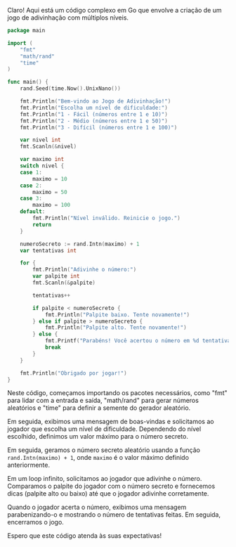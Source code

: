 Claro! Aqui está um código complexo em Go que envolve a criação de um jogo de adivinhação com múltiplos níveis. 

```go
package main

import (
	"fmt"
	"math/rand"
	"time"
)

func main() {
	rand.Seed(time.Now().UnixNano())

	fmt.Println("Bem-vindo ao Jogo de Adivinhação!")
	fmt.Println("Escolha um nível de dificuldade:")
	fmt.Println("1 - Fácil (números entre 1 e 10)")
	fmt.Println("2 - Médio (números entre 1 e 50)")
	fmt.Println("3 - Difícil (números entre 1 e 100)")

	var nivel int
	fmt.Scanln(&nivel)

	var maximo int
	switch nivel {
	case 1:
		maximo = 10
	case 2:
		maximo = 50
	case 3:
		maximo = 100
	default:
		fmt.Println("Nível inválido. Reinicie o jogo.")
		return
	}

	numeroSecreto := rand.Intn(maximo) + 1
	var tentativas int

	for {
		fmt.Println("Adivinhe o número:")
		var palpite int
		fmt.Scanln(&palpite)

		tentativas++

		if palpite < numeroSecreto {
			fmt.Println("Palpite baixo. Tente novamente!")
		} else if palpite > numeroSecreto {
			fmt.Println("Palpite alto. Tente novamente!")
		} else {
			fmt.Printf("Parabéns! Você acertou o número em %d tentativas.\n", tentativas)
			break
		}
	}

	fmt.Println("Obrigado por jogar!")
}
```

Neste código, começamos importando os pacotes necessários, como "fmt" para lidar com a entrada e saída, "math/rand" para gerar números aleatórios e "time" para definir a semente do gerador aleatório.

Em seguida, exibimos uma mensagem de boas-vindas e solicitamos ao jogador que escolha um nível de dificuldade. Dependendo do nível escolhido, definimos um valor máximo para o número secreto.

Em seguida, geramos o número secreto aleatório usando a função `rand.Intn(maximo) + 1`, onde `maximo` é o valor máximo definido anteriormente.

Em um loop infinito, solicitamos ao jogador que adivinhe o número. Comparamos o palpite do jogador com o número secreto e fornecemos dicas (palpite alto ou baixo) até que o jogador adivinhe corretamente.

Quando o jogador acerta o número, exibimos uma mensagem parabenizando-o e mostrando o número de tentativas feitas. Em seguida, encerramos o jogo.

Espero que este código atenda às suas expectativas!
